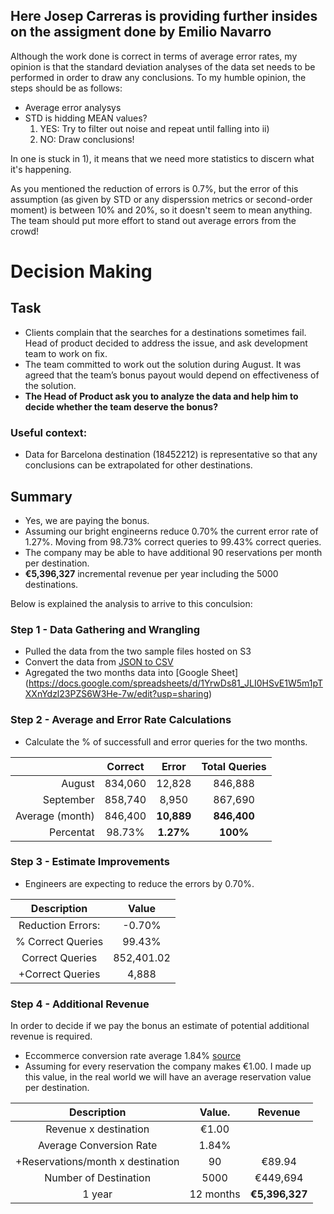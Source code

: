 ## **Here Josep Carreras is providing further insides on the assigment done by Emilio Navarro**
Although the work done is correct in terms of average error rates, my opinion is that the standard deviation analyses of the data set needs to be performed in order to draw any conclusions. To my humble opinion, the steps should be as follows:
- Average error analysys
- STD is hidding MEAN values?
  1) YES: Try to filter out noise and repeat until falling into ii)
  2) NO: Draw conclusions!

In one is stuck in 1), it means that we need more statistics to discern what it's happening.

As you mentioned the reduction of errors is 0.7%, but the error of this assumption (as given by STD or any disperssion metrics or second-order moment) is between 10% and 20%, so it doesn't seem to mean anything. The team should put more effort to stand out average errors from the crowd!  


# Decision Making
## Task
* Clients complain that the searches for a destinations sometimes fail. Head of product decided to address
the issue, and ask development team to work on fix.
* The team committed to work out the solution during August. It was agreed that the team’s bonus payout
would depend on effectiveness of the solution.
* **The Head of Product ask you to analyze the data and help him to decide whether the team deserve the bonus?**

### Useful context:
* Data for Barcelona destination (18452212) is representative so that any conclusions can be extrapolated
for other destinations.

## Summary
* Yes, we are paying the bonus.  
* Assuming our bright engineerns reduce 0.70% the current error rate of 1.27%. Moving from 98.73% correct queries to 99.43% correct queries. 
* The company may be able to have additional 90 reservations per month per destination.
* **€5,396,327** incremental revenue per year including the 5000 destinations.

Below is explained the analysis to arrive to this conculsion:

### Step 1 - Data Gathering and Wrangling
* Pulled the data from the two sample files hosted on S3
* Convert the data from [JSON to CSV](http://convertcsv.com/json-to-csv.htm)
* Agregated the two months data into [Google Sheet] (https://docs.google.com/spreadsheets/d/1YrwDs81_JLI0HSvE1W5m1pTXXnYdzl23PZS6W3He-7w/edit?usp=sharing)

### Step 2 - Average and Error Rate Calculations
* Calculate the % of successfull and error queries for the two months.

|           | Correct  | Error    | Total Queries|
|----------:|:--------:|:--------:|:------------:|
| August    |  834,060 | 12,828   | 846,888
| September | 858,740  | 	8,950	 | 867,690
| Average (month)  |  846,400 | **10,889** | **846,400**
| Percentat |  98.73% | **1.27%** | **100%**


### Step 3 - Estimate Improvements
* Engineers are expecting to reduce the errors by 0.70%.

|     Description         | Value     |
|:----------------------: |:---------:|
| Reduction Errors:    |  -0.70%   |
| % Correct Queries       |   99.43%  | 
|  Correct Queries        | 852,401.02 |
| +Correct Queries        | 4,888 |


### Step 4 - Additional Revenue 
In order to decide if we pay the bonus an estimate of potential additional revenue is required.  

* Eccommerce conversion rate average 1.84% [source](https://www.wordstream.com/blog/ws/2014/03/17/what-is-a-good-conversion-rate)
* Assuming for every reservation the company makes €1.00. I made up this value, in the real world we will have an average reservation value per destination.


|     Description         |   Value.   |  Revenue
|:----------------------: |:----------:|:----------:|
| Revenue x destination | €1.00 |
| Average Conversion Rate | 1.84% |
| +Reservations/month x destination| 90 | €89.94 
| Number of Destination | 5000 | €449,694
| 1 year                |  12 months| **€5,396,327**


